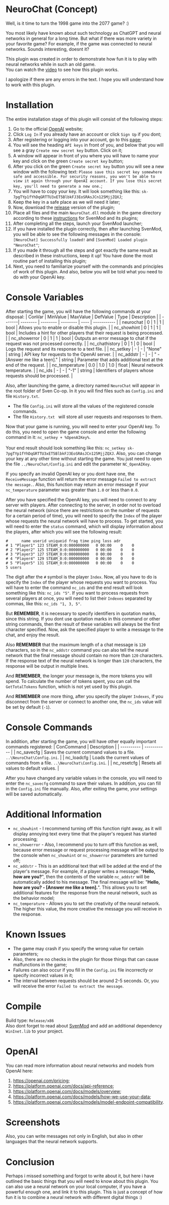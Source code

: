 # NeuroChat (Concept)
Well, is it time to turn the 1998 game into the 2077 game? :)<br>

You most likely have known about such technology as ChatGPT and neural networks in general for a long time. But what if there was more variety in your favorite game? For example, if the game was connected to neural networks. Sounds interesting, doesnt it?<br>

This plugin was created in order to demonstrate how fun it is to play with neural networks while in such an old game.<br>
You can watch the [video](https://youtu.be/9-A0KLn1jPc) to see how this plugin works.<br>

I apologize if there are any errors in the text. I hope you will understand how to work with this plugin.

# Installation
The entire installation stage of this plugin will consist of the following steps:<br>

1. Go to the official [OpenAI](https://openai.com/) website;
2. Click `Log In` if you already have an account or click `Sign Up` if you dont;
3. After registering or logging into your account, go to this [page](https://platform.openai.com/account/api-keys);
4. You will see the heading `API keys` in front of you, and below that you will see a gray `Create new secret key` button. Click on it;
5. A window will appear in front of you where you will have to name your key and click on the green `Create secret key` button;
6. After you click on the green `Create secret key` button you will see a new window with the following text: `Please save this secret key somewhere safe and accessible. For security reasons, you won't be able to view it again through your OpenAI account. If you lose this secret key, you'll need to generate a new one.`;
7. You will have to copy your key. It will look something like this: `sk-7pgTYp1fYhDqGRTTU3xET5BlbkFJ3EoSRAsJCn125MjjZQXJ`;
8. Keep the key in a safe place as we will need it later;
9. Now, download the [release](https://github.com/kekekekkek/NeuroChat/releases/tag/v0.1) version of the plugin;
10. Place all files and the main `NeuroChat.dll` module in the game directory according to these [instructions](https://github.com/sw1ft747/svenmod#svenmod) for SvenMod and its plugins;
11. After completing all the steps, launch your SvenMod launcher;
12. If you have installed the plugin correctly, then after launching SvenMod, you will be able to see the following messages in the console: `[NeuroChat] Successfully loaded!` and `[SvenMod] Loaded plugin "NeuroChat"`;
13. If you made it through all the steps and got exactly the same result as described in these instructions, keep it up! You have done the most routine part of installing this plugin;
14. Next, you need to familiarize yourself with the commands and principles of work of this plugin. And also, below you will be told what you need to do with your OpenAI key.

# Console Variables
After starting the game, you will have the following commands at your disposal:
| ConVar | MinValue | MaxValue | DefValue | Type | Description |
| -------| -------- | -------- | -------- | ---- | ----------- |
| neurochat | 0 | 1 | 1 | bool | Allows you to enable or disable this plugin. |
| nc_showhint | 0 | 1 | 1 | bool | Includes a hint for other players that their request is being processed. |
| nc_showerror | 0 | 1 | 1 | bool | Outputs an error message to chat if the request was not processed correctly. |
| nc_chathistory | 0 | 1 | 0 | bool | Logs the request and its response to a text file. |
| nc_setkey | - | - | "None" | string | API key for requests to the OpenAI server. |
| nc_addstr | - | - | " - [Answer me like a teen]." | string | Parameter that adds additional text at the end of the request. |
| nc_temperature | 0.0 | 1.0 | 1.0 | float | Neural network temperature. |
| nc_ids | - | - | "-1" | string | Identifiers of players whose requests should be processed. |

Also, after launching the game, a directory named `NeuroChat` will appear in the root folder of Sven Co-op. In it you will find files such as `Config.ini` and file `History.txt`.<br>

* The file `Config.ini` will store all the values of the registered console commands.
* The file `History.txt ` will store all user requests and responses to them.

Now that your game is running, you will need to enter your OpenAI key. To do this, you need to open the game console and enter the following command in it: `nc_setkey + %OpenAIKey%`.<br><br>
Your end result should look something like this: `nc_setkey sk-7pgTYp1fYhDqGRTTU3xET5BlbkFJ3EoSRAsJCn125MjjZQXJ`. Also, you can change your key at any other time without starting the game. You just need to open the file `../NeuroChat/Config.ini` and edit the parameter `NC_OpenAIKey`.

If you specify an invalid OpenAI key or you dont have one, the `ReceiveMessage` function will return the error message `Failed to extract the message.`. Also, this function may return an error message if your `nc_temperature` parameter was greater than `1.0` or less than `0.0`.

After you have specified the OpenAI key, you will need to connect to any server with players. After connecting to the server, in order not to overload the neural network (since there are restrictions on the number of requests for a certain period of time), you will need to specify the `Index` of the player whose requests the neural network will have to process. To get started, you will need to enter the `status` command, which will display information about the players, after which you will see the following result:<br>
```
#      name userid uniqueid frag time ping loss adr
# 1 "Player1" 123 STEAM_0:0:000000000   0 00:00    0    0
# 2 "Player2" 125 STEAM_0:0:000000000   0 00:00    0    0
# 3 "Player3" 127 STEAM_0:0:000000000   0 00:00    0    0
# 4 "Player4" 129 STEAM_0:0:000000000   0 00:00    0    0
# 5 "Player5" 131 STEAM_0:0:000000000   0 00:00    0    0
5 users
```
The digit after the `#` symbol is the player `Index`. Now, all you have to do is specify the `Index` of the player whose requests you want to process. You will have to enter the command `nc_ids` and the end result will look something like this: `nc_ids "5"`. If you want to process requests from several players at once, you will need to list their `Indexes` separated by commas, like this: `nc_ids "1, 3, 5"`.

But **REMEMBER**, it is necessary to specify identifiers in quotation marks, since this string. If you dont use quotation marks in this command or other string commands, then the result of these variables will always be the first character specified. Now, ask the specified player to write a message to the chat, and enjoy the result.<br>

Also **REMEMBER** that the maximum length of a chat message is `120` characters, so in the `nc_addstr` command you can also tell the neural network that the final message should contain no more than `120` characters. If the response text of the neural network is longer than `120` characters, the response will be output in multiple lines.

And **REMEMBER**, the longer your message is, the more tokens you will spend. To calculate the number of tokens spent, you can call the `GetTotalTokens` function, which is not yet used by this plugin.

And **REMEMBER** one more thing, after you specify the player `Indexes`, if you disconnect from the server or connect to another one, the `nc_ids` value will be set by default (`-1`).

# Console Commands
In addition, after starting the game, you will have other equally important commands registered:
| ConCommand | Description |
| ---------- | ----------- |
| nc_savecfg | Saves the current command values to a file. `..\NeuroChat\Config.ini`. |
| nc_loadcfg | Loads the current values of commands from a file. `..\NeuroChat\Config.ini`. |
| nc_resetcfg | Resets all values to default values. |

After you have changed any variable values in the console, you will need to enter the `nc_savecfg` command to save their values. In addition, you can fill in the `Config.ini` file manually. Also, after exiting the game, your settings will be saved automatically.

# Additional Information
* `nc_showhint` - I recommend turning off this function right away, as it will display annoying text every time that the player's request has started processing;
* `nc_showerror` - Also, I recommend you to turn off this function as well, because error message or request processing message will be output to the console when `nc_showhint` or `nc_showerror` parameters are turned off;
* `nc_addstr` - This is an additional text that will be added at the end of the player's message. For example, if a player writes a message: "**Hello, how are you?**", then the contents of the variable `nc_addstr` will be automatically added to his message. The final message will be: "**Hello, how are you? - [Answer me like a teen].**". This allows you to set additional features for the response from the neural network, such as the behavior model;
* `nc_temperature` - Allows you to set the creativity of the neural network. The higher this value, the more creative the message you will receive in the response.

# Known Issues
* The game may crash if you specify the wrong value for certain parameters;
* Also, there are no checks in the plugin for those things that can cause malfunctions in the game;
* Failures can also occur if you fill in the `Config.ini` file incorrectly or specify incorrect values in it;
* The interval between requests should be around 2-5 seconds. Or, you will receive the error `Failed to extract the message`.

# Compile
Build type: `Release/x86`<br>
Also dont forget to read about [SvenMod](https://github.com/sw1ft747/svenmod#svenmod) and add an additional dependency `WinInet.lib` to your project.

# OpenAI
You can read more information about neural networks and models from OpenAI here:
1. https://openai.com/pricing;
2. https://platform.openai.com/docs/api-reference;
3. https://platform.openai.com/docs/models/overview;
4. https://platform.openai.com/docs/models/how-we-use-your-data;
5. https://platform.openai.com/docs/models/model-endpoint-compatibility.

# Screenshots
Also, you can write messages not only in English, but also in other languages that the neural network supports.

# Conclusion
Perhaps i missed something and forgot to write about it, but here i have outlined the basic things that you will need to know about this plugin. You can also use a neural network on your local computer, if you have a powerful enough one, and link it to this plugin. This is just a concept of how fun it is to combine a neural network with different digital things :)